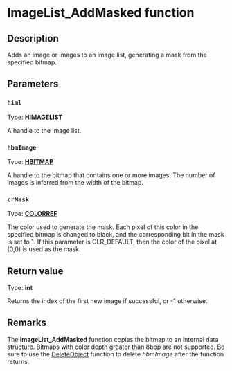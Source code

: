 # ImageList_AddMasked function

## Description

Adds an image or images to an image list, generating a mask from the specified bitmap.

## Parameters

### `himl`

Type: **HIMAGELIST**

A handle to the image list.

### `hbmImage`

Type: **[HBITMAP](https://learn.microsoft.com/windows/desktop/WinProg/windows-data-types)**

A handle to the bitmap that contains one or more images. The number of images is inferred from the width of the bitmap.

### `crMask`

Type: **[COLORREF](https://learn.microsoft.com/windows/desktop/WinProg/windows-data-types)**

The color used to generate the mask. Each pixel of this color in the specified bitmap is changed to black, and the corresponding bit in the mask is set to 1. If this parameter is CLR_DEFAULT, then the color of the pixel at (0,0) is used as the mask.

## Return value

Type: **int**

Returns the index of the first new image if successful, or -1 otherwise.

## Remarks

The **ImageList_AddMasked** function copies the bitmap to an internal data structure. Bitmaps with color depth greater than 8bpp are not supported. Be sure to use the [DeleteObject](https://learn.microsoft.com/windows/desktop/api/wingdi/nf-wingdi-deleteobject) function to delete *hbmImage* after the function returns.